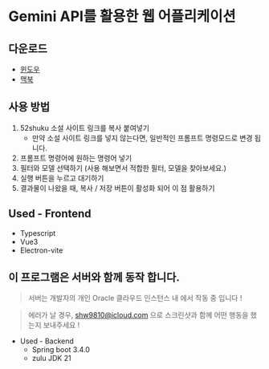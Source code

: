 # Gemini API를 활용한 웹 어플리케이션

## 다운로드

- [윈도우](https://github.com/frost-ix/translate_with_Gemini/releases/download/gemini/t_w_g.1.0.1.exe)
- [맥북](https://github.com/frost-ix/translate_with_Gemini/releases/download/gemini/t_w_g-1.0.1-arm64.dmg)

## 사용 방법

1. 52shuku 소설 사이트 링크를 복사 붙여넣기
   - 만약 소설 사이트 링크를 넣지 않는다면, 일반적인 프롬프트 명령모드로 변경 됩니다.
2. 프롬프트 명령어에 원하는 명령어 넣기
3. 필터와 모델 선택하기 (사용 해보면서 적합한 필터, 모델을 찾아보세요.)
4. 실행 버튼을 누르고 대기하기
5. 결과물이 나왔을 때, 복사 / 저장 버튼이 활성화 되어 이 점 활용하기

## Used - Frontend

- Typescript
- Vue3
- Electron-vite

## 이 프로그램은 서버와 함께 동작 합니다.

> 서버는 개발자의 개인 Oracle 클라우드 인스턴스 내 에서 작동 중 입니다 !

> 에러가 날 경우, shw9810@icloud.com 으로 스크린샷과 함께 어떤 행동을 했는지 보내주세요 !

- Used - Backend
  - Spring boot 3.4.0
  - zulu JDK 21
